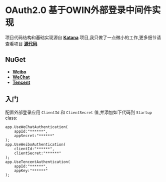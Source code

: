 # OAuth2.0 基于OWIN外部登录中间件实现


项目代码结构和基础实现源自 **[Katana](http://katanaproject.codeplex.com/)** 项目,我只做了一点微小的工作,更多细节请查看项目 **[源代码](http://katanaproject.codeplex.com/SourceControl/latest#README)**.



## NuGet

- **[Weibo](https://www.nuget.org/packages/AspNet.Owin.Security.Weibo/1.0.0)**
- **[WeChat](https://www.nuget.org/packages/AspNet.Owin.Security.WeChat)**
- **[Tencent](https://www.nuget.org/packages/AspNet.Owin.Security.Tencent)**



## 入门

配置外部登录应用 `ClientId` 和 `ClientSecret` 值,并添加如下代码到 `Startup` class:

    app.UseWeChatAuthentication(
        appId:"******",
        appSecret:"******"
    );
    app.UseWeiboAuthentication(
        clientId:"******",
        clientSecret:"******"
    );
    app.UseTencentAuthentication(
        appId:"******",
        appKey:"******"
    );
    
